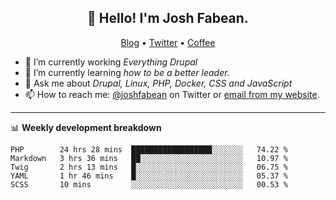 <h2 align="center">👋 Hello! I'm Josh Fabean.</h2>
<p align="center">
  <a href="https://joshfabean.com">Blog</a> •
  <a href="https://twitter.com/fabean">Twitter</a> •
  <a href="https://www.buymeacoffee.com/LSxne6Yr4">Coffee</a>
</p>

- 🔭 I’m currently working *Everything Drupal*
- 🌱 I’m currently learning *how to be a better leader.*
- 💬 Ask me about *Drupal, Linux, PHP, Docker, CSS and JavaScript*
- 📫 How to reach me: [@joshfabean](https://twitter.com/joshfabean) on Twitter or [email from my website](https://joshfabean.com).

-------

📊 **Weekly development breakdown**
<!--START_SECTION:waka-->
```text
PHP        24 hrs 28 mins  ██████████████████░░░░░░░   74.22 % 
Markdown   3 hrs 36 mins   ██░░░░░░░░░░░░░░░░░░░░░░░   10.97 % 
Twig       2 hrs 13 mins   █░░░░░░░░░░░░░░░░░░░░░░░░   06.75 % 
YAML       1 hr 46 mins    █░░░░░░░░░░░░░░░░░░░░░░░░   05.37 % 
SCSS       10 mins         ░░░░░░░░░░░░░░░░░░░░░░░░░   00.53 %
```
<!--END_SECTION:waka-->

<!--
**fabean/fabean** is a ✨ _special_ ✨ repository because its `README.md` (this file) appears on your GitHub profile.

Here are some ideas to get you started:

- 🔭 I’m currently working on ...
- 🌱 I’m currently learning ...
- 👯 I’m looking to collaborate on ...
- 🤔 I’m looking for help with ...
- 💬 Ask me about ...
- 📫 How to reach me: ...
- 😄 Pronouns: ...
- ⚡ Fun fact: ...
-->
